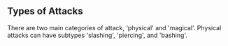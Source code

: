 ## Types of Attacks

There are two main categories of attack, 'physical' and 'magical'.
Physical attacks can have subtypes 'slashing', 'piercing', and 'bashing'.
